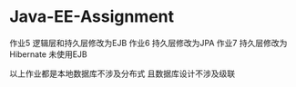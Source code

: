 # Java-EE-Assignment
作业5 逻辑层和持久层修改为EJB
作业6 持久层修改为JPA
作业7 持久层修改为Hibernate 未使用EJB

以上作业都是本地数据库不涉及分布式
且数据库设计不涉及级联
